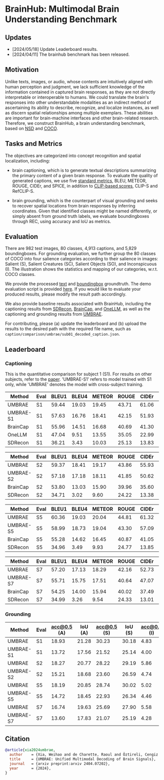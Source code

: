 # BrainHub: Multimodal Brain Understanding Benchmark

## Updates
- [2024/05/18] Update Leaderboard results.
- [2024/04/11] The brainhub benchmark has been released.

## Motivation

Unlike texts, images, or audio, whose contents are intuitively aligned with human perception and judgment, we lack sufficient knowledge of the information contained in captured brain responses, as they are not directly interpretable or interoperable to humans. We could translate the brain's responses into other understandable modalities as an indirect method of ascertaining its ability to describe, recognize, and localize instances, as well as discern spatial relationships among multiple exemplars. These abilities are important for brain-machine interfaces and other brain-related research. Therefore, we construct BrainHub, a brain understanding benchmark, based on [NSD](https://naturalscenesdataset.org/) and [COCO](https://cocodataset.org). 

## Tasks and Metrics

The objectives are categorized into concept recognition and spatial localization, including: 

- brain captioning, which is to generate textual descriptions summarizing the primary content of a given brain response. To evaluate the quality of generated captions, we use five [standard metrics](https://github.com/tylin/coco-caption), BLEU, METEOR, ROUGE, CIDEr, and SPICE, in addition to [CLIP-based scores](https://github.com/jmhessel/clipscore), CLIP-S and RefCLIP-S.

- brain grounding, which is the counterpart of visual grounding and seeks to recover spatial locations from brain responses by inferring coordinates. Given that identified classes might be named differently, or simply absent from ground truth labels, we evaluate boundingboxes through REC, using accuracy and IoU as metrics.

## Evaluation

There are 982 test images, 80 classes, 4,913 captions, and 5,829 boundingboxes. For grounding evaluation, we further group the 80 classes of COCO into four salience categories according to their salience in images: Salient (S), Salient Creatures (SC), Salient Objects (SO), and Inconspicuous (I). The illustration shows the statistics and mapping of our categories, w.r.t. COCO classes.

We provide the processed [text](https://github.com/weihaox/brainhub/caption) and [boundingbox](https://github.com/weihaox/brainhub/bbox) groundtruth. The demo evaluation script is provided [here](https://github.com/weihaox/brainhub/run.sh). If you would like to evaluate your produced results, please modify the result path accordingly.

We also provide baseline results associated with BrainHub, including the captioning results from [SDRecon](https://github.com/yu-takagi/StableDiffusionReconstruction), [BrainCap](https://arxiv.org/abs/2305.11560), and [OneLLM](https://onellm.csuhan.com/), as well as the captioning and grounding results from [UMBRAE](https://weihaox.github.io/UMBRAE/). 

For contributing, please (a) update the leaderboard and (b) upload the results to the desired path with the required file name, such as `caption/comparison/umbrae/sub01_decoded_caption.json`.

## Leaderboard

### Captioning

This is the quantitative comparison for subject 1 (S1). For results on other subjects, refer to the [paper](https://weihaox.github.io/UMBRAE/). 'UMBRAE-S1' refers to model trained with S1 only, while 'UMBRAE' denotes the model with cross-subject training. 

| Method    | Eval | BLEU1 | BLEU4 | METEOR | ROUGE | CIDEr | SPICE | CLIPS | RefCLIPS |
|-----------|------|-------|-------|--------|-------|-------|-------|-------|----------|
| UMBRAE    | S1   | 59.44 | 19.03 | 19.45  | 43.71 | 61.06 | 12.79 | 67.78 | 73.54    |
| UMBRAE-S1 | S1   | 57.63 | 16.76 | 18.41  | 42.15 | 51.93 | 11.83 | 66.44 | 72.12    |
| BrainCap  | S1   | 55.96 | 14.51 | 16.68  | 40.69 | 41.30 | 9.06  | 64.31 | 69.90    |
| OneLLM    | S1   | 47.04 | 9.51  | 13.55  | 35.05 | 22.99 | 6.26  | 54.80 | 61.28    |
| SDRecon   | S1   | 36.21 | 3.43  | 10.03  | 25.13 | 13.83 | 5.02  | 61.07 | 66.36    |

| Method    | Eval | BLEU1 | BLEU4 | METEOR | ROUGE | CIDEr | SPICE | CLIPS | RefCLIPS |
|-----------|------|-------|-------|--------|-------|-------|-------|-------|----------|
| UMBRAE    | S2   | 59.37 | 18.41 | 19.17  | 43.86 | 55.93 | 12.08 | 66.46 | 72.36    |
| UMBRAE-S2 | S2   | 57.18 | 17.18 | 18.11  | 41.85 | 50.62 | 11.50 | 64.87 | 71.06    |
| BrainCap  | S2   | 53.80 | 13.03 | 15.90  | 39.96 | 35.60 | 8.47  | 62.48 | 68.19    |
| SDRecon   | S2   | 34.71 | 3.02  | 9.60   | 24.22 | 13.38 | 4.58  | 59.52 | 65.30    |

| Method    | Eval | BLEU1 | BLEU4 | METEOR | ROUGE | CIDEr | SPICE | CLIPS | RefCLIPS |
|-----------|------|-------|-------|--------|-------|-------|-------|-------|----------|
| UMBRAE    | S5   | 60.36 | 19.03 | 20.04  | 44.81 | 61.32 | 13.19 | 68.39 | 74.11    |
| UMBRAE-S5 | S5   | 58.99 | 18.73 | 19.04  | 43.30 | 57.09 | 12.70 | 66.48 | 72.69    |
| BrainCap  | S5   | 55.28 | 14.62 | 16.45  | 40.87 | 41.05 | 9.24  | 63.89 | 69.64    |
| SDRecon   | S5   | 34.96 | 3.49  | 9.93   | 24.77 | 13.85 | 5.19  | 60.83 | 66.30    |

| Method    | Eval | BLEU1 | BLEU4 | METEOR | ROUGE | CIDEr | SPICE | CLIPS | RefCLIPS |
|-----------|------|-------|-------|--------|-------|-------|-------|-------|----------|
| UMBRAE    | S7   | 57.20 | 17.13 | 18.29  | 42.16 | 52.73 | 11.63 | 65.90 | 71.83    |
| UMBRAE-S7 | S7   | 55.71 | 15.75 | 17.51  | 40.64 | 47.07 | 11.26 | 63.66 | 70.09    |
| BrainCap  | S7   | 54.25 | 14.00 | 15.94  | 40.02 | 37.49 | 8.57  | 62.52 | 68.48    |
| SDRecon   | S7   | 34.99 | 3.26  | 9.54   | 24.33 | 13.01 | 4.74  | 58.68 | 64.59    |

### Grounding

| Method    | Eval | acc@0.5 (A) | IoU (A) | acc@0.5 (S) | IoU (S) | acc@0.5 (I) | IoU (I) |
|-----------|------|-------------|---------|-------------|---------|-------------|---------|
| UMBRAE    | S1   | 18.93       | 21.28   | 30.23       | 30.18   | 4.83        | 10.18   |
| UMBRAE-S1 | S1   | 13.72       | 17.56   | 21.52       | 25.14   | 4.00        | 8.08    |
| UMBRAE    | S2   | 18.27       | 20.77   | 28.22       | 29.19   | 5.86        | 1025    |
| UMBRAE-S2 | S2   | 15.21       | 18.68   | 23.60       | 26.59   | 4.74        | 8.81    |
| UMBRAE    | S5   | 18.19       | 20.85   | 28.74       | 30.02   | 5.02        | 9.41    |
| UMBRAE-S5 | S5   | 14.72       | 18.45   | 22.93       | 26.34   | 4.46        | 8.60    |
| UMBRAE    | S7   | 16.74       | 19.63   | 25.69       | 27.90   | 5.58        | 9.31    |
| UMBRAE-S7 | S7   | 13.60       | 17.83   | 21.07       | 25.19   | 4.28        | 8.64    |

## Citation

```bibtex
@article{xia2024umbrae,
  author    = {Xia, Weihao and de Charette, Raoul and Öztireli, Cengiz and Xue, Jing-Hao},
  title     = {UMBRAE: Unified Multimodal Decoding of Brain Signals},
  journal   = {arxiv preprint:arxiv 2404.07202},
  year      = {2024},
}
```